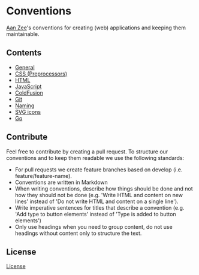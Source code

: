 # Conventions
[Aan Zee](http://www.aanzee.nl)'s conventions for creating (web) applications and keeping them maintainable.

## Contents
- [General](general/README.md)
- [CSS (Preprocessors)](css/README.md)
- [HTML](html/README.md)
- [JavaScript](javascript/README.md)
- [ColdFusion](coldfusion/README.md)
- [Git](git/README.md)
- [Naming](naming/README.md)
- [SVG icons](svg-icons/README.md)
- [Go](go/README.md)

## Contribute
Feel free to contribute by creating a pull request. To structure our conventions and to keep them readable we use the following standards:
- For pull requests we create feature branches based on develop (i.e. feature/feature-name).
- Conventions are written in Markdown
- When writing conventions, describe how things should be done and not how they should not be done (e.g. 'Write HTML and content on new lines' instead of 'Do not write HTML and content on a single line').
- Write imperative sentences for titles that describe a convention (e.g. 'Add type to button elements' instead of 'Type is added to button elements')
- Only use headings when you need to group content, do not use headings without content only to structure the text.

## License
[License](LICENSE.md)